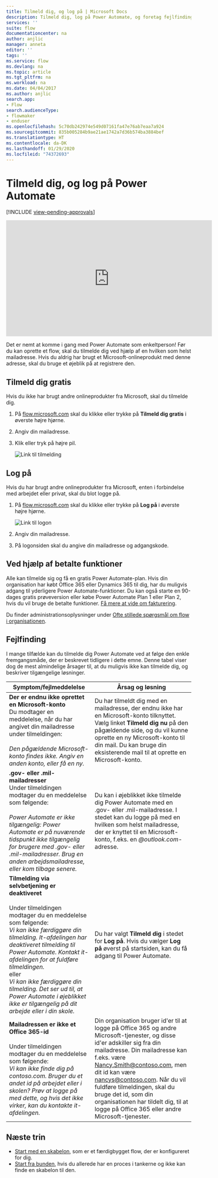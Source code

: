 ```yaml
---
title: Tilmeld dig, og log på | Microsoft Docs
description: Tilmeld dig, log på Power Automate, og foretag fejlfinding af problemer i forbindelse med denne proces.
services: ''
suite: flow
documentationcenter: na
author: anjlic
manager: anneta
editor: ''
tags: ''
ms.service: flow
ms.devlang: na
ms.topic: article
ms.tgt_pltfrm: na
ms.workload: na
ms.date: 04/04/2017
ms.author: anjlic
search.app:
- Flow
search.audienceType:
- flowmaker
- enduser
ms.openlocfilehash: 5c70db242974e549d07161fa47e76ab7eaa7a924
ms.sourcegitcommit: 835b005284b9ae21ae1742a7d36b574ba3884bef
ms.translationtype: HT
ms.contentlocale: da-DK
ms.lasthandoff: 01/29/2020
ms.locfileid: "74372693"
---
```

# <a name="sign-up-and-sign-in-for-power-automate"></a>Tilmeld dig, og log på Power Automate

[!INCLUDE [view-pending-approvals](includes/cc-rebrand.md)]

<iframe width="560" height="315" src="https://www.youtube.com/embed/cRkmSZrctLc?list=PL8nfc9haGeb55I9wL9QnWyHp3ctU2_ThF" frameborder="0" allowfullscreen></iframe>

Det er nemt at komme i gang med Power Automate som enkeltperson! Før du kan oprette et flow, skal du tilmelde dig ved hjælp af en hvilken som helst mailadresse. Hvis du aldrig har brugt et Microsoft-onlineprodukt med denne adresse, skal du bruge et øjeblik på at registrere den.

## <a name="sign-up-free"></a>Tilmeld dig gratis
Hvis du ikke har brugt andre onlineprodukter fra Microsoft, skal du tilmelde dig.

1. På [flow.microsoft.com](https://flow.microsoft.com) skal du klikke eller trykke på **Tilmeld dig gratis** i øverste højre hjørne.
2. Angiv din mailadresse.
3. Klik eller tryk på højre pil.

    ![Link til tilmelding](./media/sign-up-sign-in/signup.png)

## <a name="sign-in"></a>Log på
Hvis du har brugt andre onlineprodukter fra Microsoft, enten i forbindelse med arbejdet eller privat, skal du blot logge på.

1. På [flow.microsoft.com](https://flow.microsoft.com) skal du klikke eller trykke på **Log på** i øverste højre hjørne.

    ![Link til logon](./media/sign-up-sign-in/signin.png)
2. Angiv din mailadresse.
3. På logonsiden skal du angive din mailadresse og adgangskode.

## <a name="using-paid-features"></a>Ved hjælp af betalte funktioner
Alle kan tilmelde sig og få en gratis Power Automate-plan. Hvis din organisation har købt Office 365 eller Dynamics 365 til dig, har du muligvis adgang til yderligere Power Automate-funktioner. Du kan også starte en 90-dages gratis prøveversion eller købe Power Automate Plan 1 eller Plan 2, hvis du vil bruge de betalte funktioner. [Få mere at vide om fakturering](billing-questions.md).

Du finder administrationsoplysninger under [Ofte stillede spørgsmål om flow i organisationen](organization-q-and-a.md).

## <a name="troubleshooting"></a>Fejlfinding
I mange tilfælde kan du tilmelde dig Power Automate ved at følge den enkle fremgangsmåde, der er beskrevet tidligere i dette emne. Denne tabel viser dog de mest almindelige årsager til, at du muligvis ikke kan tilmelde dig, og beskriver tilgængelige løsninger.


|                                                                                                                                                                                       Symptom/fejlmeddelelse                                                                                                                                                                                        |                                                                                                                                                                              Årsag og løsning                                                                                                                                                                              |
|------------------------------------------------------------------------------------------------------------------------------------------------------------------------------------------------------------------------------------------------------------------------------------------------------------------------------------------------------------------------------------------------------|--------------------------------------------------------------------------------------------------------------------------------------------------------------------------------------------------------------------------------------------------------------------------------------------------------------------------------------------------------------------------------|
|                                                                                       **Der er endnu ikke oprettet en Microsoft-konto** <br> Du modtager en meddelelse, når du har angivet din mailadresse under tilmeldingen:<br><br> *Den pågældende Microsoft-konto findes ikke. Angiv en anden konto, eller få en ny.*                                                                                       |                                              Du har tilmeldt dig med en mailadresse, der endnu ikke har en Microsoft-konto tilknyttet. Vælg linket **Tilmeld dig nu** på den pågældende side, og du vil kunne oprette en ny Microsoft-konto til din mail. Du kan bruge din eksisterende mail til at oprette en Microsoft-konto.                                               |
|                                                  **.gov- eller .mil-mailadresser**<br>Under tilmeldingen modtager du en meddelelse som følgende:<br><br>*Power Automate er ikke tilgængelig: Power Automate er på nuværende tidspunkt ikke tilgængelig for brugere med .gov- eller .mil-mailadresser. Brug en anden arbejdsmailadresse, eller kom tilbage senere.*                                                  |                                                                                            Du kan i øjeblikket ikke tilmelde dig Power Automate med en .gov- eller .mil-mailadresse. I stedet kan du logge på med en hvilken som helst mailadresse, der er knyttet til en Microsoft-konto, f.eks. en *\@outlook.com*-adresse.                                                                                             |
| **Tilmelding via selvbetjening er deaktiveret**<br><br>Under tilmeldingen modtager du en meddelelse som følgende:<br>*Vi kan ikke færdiggøre din tilmelding. It-afdelingen har deaktiveret tilmelding til Power Automate. Kontakt it-afdelingen for at fuldføre tilmeldingen.* <br>eller<br> *Vi kan ikke færdiggøre din tilmelding. Det ser ud til, at Power Automate i øjeblikket ikke er tilgængelig på dit arbejde eller i din skole.* |                                                                                        Du har valgt **Tilmeld dig** i stedet for **Log på**. Hvis du vælger **Log på** øverst på startsiden, kan du få adgang til Power Automate.                                                                                        |
|                                                   **Mailadressen er ikke et Office 365-id**<br><br>Under tilmeldingen modtager du en meddelelse som følgende:<br>*Vi kan ikke finde dig på contoso.com.  Bruger du et andet id på arbejdet eller i skolen? Prøv at logge på med dette, og hvis det ikke virker, kan du kontakte it-afdelingen.*                                                    | Din organisation bruger id'er til at logge på Office 365 og andre Microsoft-tjenester, og disse id'er adskiller sig fra din mailadresse. Din mailadresse kan f.eks. være Nancy.Smith@contoso.com, men dit id kan være nancys@contoso.com. Når du vil fuldføre tilmeldingen, skal du bruge det id, som din organisationen har tildelt dig, til at logge på Office 365 eller andre Microsoft-tjenester. |

## <a name="next-steps"></a>Næste trin
* [Start med en skabelon](get-started-logic-template.md), som er et færdigbygget flow, der er konfigureret for dig.
* [Start fra bunden](get-started-logic-flow.md), hvis du allerede har en proces i tankerne og ikke kan finde en skabelon til den.

